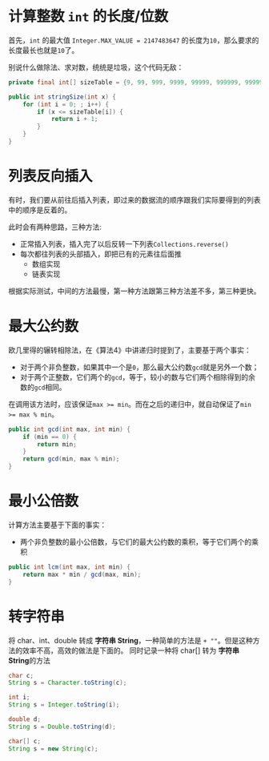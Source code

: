 # 计算整数 `int` 的长度/位数

首先，`int` 的最大值 `Integer.MAX_VALUE = 2147483647` 的长度为`10`，那么要求的长度最长也就是`10`了。

别说什么做除法、求对数，统统是垃圾，这个代码无敌：

```java
private final int[] sizeTable = {9, 99, 999, 9999, 99999, 999999, 9999999, 99999999, 999999999, Integer.MAX_VALUE};

public int stringSize(int x) {
    for (int i = 0; ; i++) {
        if (x <= sizeTable[i]) {
            return i + 1;
        }
    }
}
```


# 列表反向插入

有时，我们要从前往后插入列表，即过来的数据流的顺序跟我们实际要得到的列表中的顺序是反着的。

此时会有两种思路，三种方法:
* 正常插入列表，插入完了以后反转一下列表`Collections.reverse()`
* 每次都往列表的头部插入，即把已有的元素往后面推
    * 数组实现
    * 链表实现
    
根据实际测试，中间的方法最慢，第一种方法跟第三种方法差不多，第三种更快。


# 最大公约数

欧几里得的辗转相除法，在《算法4》中讲递归时提到了，主要基于两个事实：

* 对于两个非负整数，如果其中一个是`0`，那么最大公约数`gcd`就是另外一个数；
* 对于两个正整数，它们两个的`gcd`，等于，较小的数与它们两个相除得到的余数的`gcd`相同。

在调用该方法时，应该保证`max >= min`。而在之后的递归中，就自动保证了`min >= max % min`。

```java
public int gcd(int max, int min) {
    if (min == 0) {
        return min;
    }
    return gcd(min, max % min);	
}
```

# 最小公倍数

计算方法主要基于下面的事实：

* 两个非负整数的最小公倍数，与它们的最大公约数的乘积，等于它们两个的乘积

```java
public int lcm(int max, int min) {
    return max * min / gcd(max, min);
}
```


# 转字符串

将 char、int、double 转成 **字符串 String**，一种简单的方法是 `+ ""`。但是这种方法的效率不高，高效的做法是下面的。
同时记录一种将 char[] 转为 **字符串 String**的方法

```java
char c;
String s = Character.toString(c);

int i;
String s = Integer.toString(i);

double d;
String s = Double.toString(d);

char[] c;
String s = new String(c);
```


